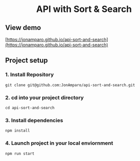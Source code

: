 <h1 align="center"> API with Sort & Search </h1>

## View demo

[https://jonamparo.github.io/api-sort-and-search](https://jonamparo.github.io/api-sort-and-search)

## Project setup

### 1. Install Repository

```
git clone git@github.com:JonAmparo/api-sort-and-search.git
```

### 2. cd into your project directory

```
cd api-sort-and-search
```

### 3. Install dependencies

```
npm install
```

### 4. Launch project in your local enviornment

```
npm run start
```
